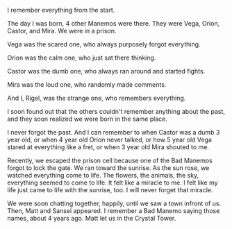 I remember everything from the start.

The day I was born, 4 other Manemos were there. They were Vega, Orion, Castor, and Mira. We were in a prison.

Vega was the scared one, who always purposely forgot everything.

Orion was the calm one, who just sat there thinking.

Castor was the dumb one, who always ran around and started fights.

Mira was the loud one, who randomly made comments.

And I, Rigel, was the strange one, who remembers everything.

I soon found out that the others couldn't remember anything about the past, and they soon realized we were born in the same place. 

I never forgot the past. And I can remember to when Castor was a dumb 3 year old, or when 4 year old Orion never talked, or how 5 year old Vega stared at everything like a fret, or when 3 year old Mira shouted to me.

Recently, we escaped the prison cell because one of the Bad Manemos forgot to lock the gate. We ran toward the sunrise. As the sun rose, we watched everything come to life. The flowers, the animals, the sky, everything seemed to come to life. It felt like a miracle to me. I felt like my life just came to life with the sunrise, too. I will never forget that miracle.

We were soon chatting together, happily, until we saw a town infront of us. Then, Matt and Sansei appeared. I remember a Bad Manemo saying those names, about 4 years ago. Matt let us in the Crystal Tower.
